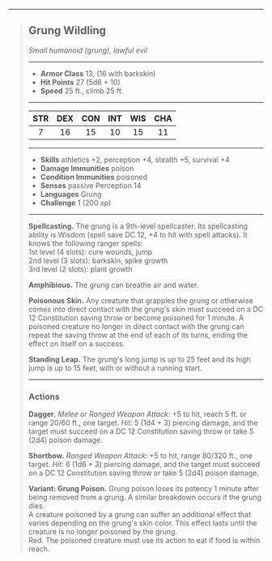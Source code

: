 ***
> ## Grung Wildling
> *Small humanoid (grung), lawful evil*
> 
> ***
> 
> - **Armor Class** 13, (16 with barkskin)
> - **Hit Points** 27 (5d6 + 10)
> - **Speed** 25 ft., climb 25 ft.
> 
> ***
> 
> |STR|DEX|CON|INT|WIS|CHA|
> |:---:|:---:|:---:|:---:|:---:|:---:|
> |7|16|15|10|15|11|
> 
> ***
> 
> - **Skills** athletics +2, perception +4, stealth +5, survival +4
> - **Damage Immunities** poison
> - **Condition Immunities** poisoned
> - **Senses** passive Perception 14
> - **Languages** Grung
> - **Challenge** 1 (200 xp)
> 
> ***
> 
> **Spellcasting.** The grung is a 9th-level spellcaster. Its spellcasting ability is Wisdom (spell save DC 12, +4 to hit with spell attacks). It knows the following ranger spells:  
> 1st level (4 slots): cure wounds, jump  
> 2nd level (3 slots): barkskin, spike growth  
> 3rd level (2 slots): plant growth
> 
> **Amphibious.** The grung can breathe air and water.
> 
> **Poisonous Skin.** Any creature that grapples the grung or otherwise comes into direct contact with the grung's skin must succeed on a DC 12 Constitution saving throw or become poisoned for 1 minute. A poisoned creature no longer in direct contact with the grung can repeat the saving throw at the end of each of its turns, ending the effect on itself on a success.
> 
> **Standing Leap.** The grung's long jump is up to 25 feet and its high jump is up to 15 feet, with or without a running start.
> 
> ***
> 
> ### Actions
> **Dagger.** *Melee or Ranged Weapon Attack:* +5 to hit, reach 5 ft. or range 20/60 ft., one target. *Hit:* 5 (1d4 + 3) piercing damage, and the target must succeed on a DC 12 Constitution saving throw or take 5 (2d4) poison damage.
> 
> **Shortbow.** *Ranged Weapon Attack:* +5 to hit, range 80/320 ft., one target. *Hit:* 6 (1d6 + 3) piercing damage, and the target must succeed on a DC 12 Constitution saving throw or take 5 (2d4) poison damage.
> 
> **Variant: Grung Poison.** Grung poison loses its potency 1 minute after being removed from a grung. A similar breakdown occurs if the grung dies.  
> A creature poisoned by a grung can suffer an additional effect that varies depending on the grung's skin color. This effect lasts until the creature is no longer poisoned by the grung.  
> Red. The poisoned creature must use its action to eat if food is within reach.